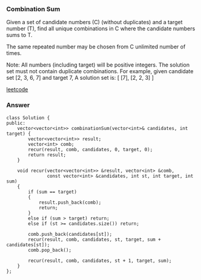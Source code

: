### Combination Sum
Given a set of candidate numbers (C) (without duplicates) and a target number (T), find all unique combinations in C where the candidate numbers sums to T.

The same repeated number may be chosen from C unlimited number of times.

Note:
All numbers (including target) will be positive integers.
The solution set must not contain duplicate combinations.
For example, given candidate set [2, 3, 6, 7] and target 7, 
A solution set is: 
[
  [7],
  [2, 2, 3]
]

[leetcode](https://leetcode.com/problems/combination-sum/description/)

### Answer 

	class Solution {
	public:
	    vector<vector<int>> combinationSum(vector<int>& candidates, int target) {
	        vector<vector<int>> result;
	        vector<int> comb;
	        recur(result, comb, candidates, 0, target, 0);
	        return result;
	    }
	    
	    void recur(vector<vector<int>> &result, vector<int> &comb, 
	               const vector<int> &candidates, int st, int target, int sum)
	    {
	        if (sum == target)
	        {
	            result.push_back(comb);
	            return;
	        }
	        else if (sum > target) return;
	        else if (st >= candidates.size()) return;
	        
	        comb.push_back(candidates[st]);
	        recur(result, comb, candidates, st, target, sum + candidates[st]);
	        comb.pop_back();
	        
	        recur(result, comb, candidates, st + 1, target, sum);
	    }
	};